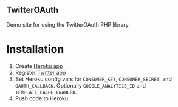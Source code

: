 TwitterOAuth
------------

Demo site for using the TwitterOAuth PHP library.

Installation
============

1. Create [Heroku app](https://www.heroku.com)
2. Register [Twitter app](https://apps.twitter.com)
3. Set Heroku config vars for `CONSUMER_KEY`, `CONSUMER_SECRET`, and `OAUTH_CALLBACK`. Optionally `GOOGLE_ANALYTICS_ID` and `TEMPLATE_CACHE_ENABLED`.
4. Push code to Heroku
